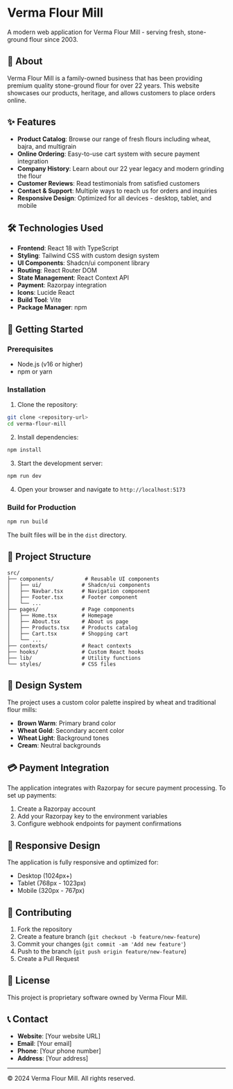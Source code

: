 # Verma Flour Mill

A modern web application for Verma Flour Mill - serving fresh, stone-ground flour since 2003.

## 🌾 About

Verma Flour Mill is a family-owned business that has been providing premium quality stone-ground flour for over 22 years. This website showcases our products, heritage, and allows customers to place orders online.

## ✨ Features

- **Product Catalog**: Browse our range of fresh flours including wheat, bajra, and multigrain
- **Online Ordering**: Easy-to-use cart system with secure payment integration
- **Company History**: Learn about our 22 year legacy and modern grinding the flour 
- **Customer Reviews**: Read testimonials from satisfied customers
- **Contact & Support**: Multiple ways to reach us for orders and inquiries
- **Responsive Design**: Optimized for all devices - desktop, tablet, and mobile

## 🛠️ Technologies Used

- **Frontend**: React 18 with TypeScript
- **Styling**: Tailwind CSS with custom design system
- **UI Components**: Shadcn/ui component library
- **Routing**: React Router DOM
- **State Management**: React Context API
- **Payment**: Razorpay integration
- **Icons**: Lucide React
- **Build Tool**: Vite
- **Package Manager**: npm

## 🚀 Getting Started

### Prerequisites

- Node.js (v16 or higher)
- npm or yarn

### Installation

1. Clone the repository:
```bash
git clone <repository-url>
cd verma-flour-mill
```

2. Install dependencies:
```bash
npm install
```

3. Start the development server:
```bash
npm run dev
```

4. Open your browser and navigate to `http://localhost:5173`

### Build for Production

```bash
npm run build
```

The built files will be in the `dist` directory.

## 📁 Project Structure

```
src/
├── components/          # Reusable UI components
│   ├── ui/             # Shadcn/ui components
│   ├── Navbar.tsx      # Navigation component
│   ├── Footer.tsx      # Footer component
│   └── ...
├── pages/              # Page components
│   ├── Home.tsx        # Homepage
│   ├── About.tsx       # About us page
│   ├── Products.tsx    # Products catalog
│   ├── Cart.tsx        # Shopping cart
│   └── ...
├── contexts/           # React contexts
├── hooks/              # Custom React hooks
├── lib/                # Utility functions
└── styles/             # CSS files
```

## 🎨 Design System

The project uses a custom color palette inspired by wheat and traditional flour mills:

- **Brown Warm**: Primary brand color
- **Wheat Gold**: Secondary accent color
- **Wheat Light**: Background tones
- **Cream**: Neutral backgrounds

## 💳 Payment Integration

The application integrates with Razorpay for secure payment processing. To set up payments:

1. Create a Razorpay account
2. Add your Razorpay key to the environment variables
3. Configure webhook endpoints for payment confirmations

## 📱 Responsive Design

The application is fully responsive and optimized for:
- Desktop (1024px+)
- Tablet (768px - 1023px)
- Mobile (320px - 767px)

## 🤝 Contributing

1. Fork the repository
2. Create a feature branch (`git checkout -b feature/new-feature`)
3. Commit your changes (`git commit -am 'Add new feature'`)
4. Push to the branch (`git push origin feature/new-feature`)
5. Create a Pull Request

## 📄 License

This project is proprietary software owned by Verma Flour Mill.

## 📞 Contact

- **Website**: [Your website URL]
- **Email**: [Your email]
- **Phone**: [Your phone number]
- **Address**: [Your address]

---

© 2024 Verma Flour Mill. All rights reserved.